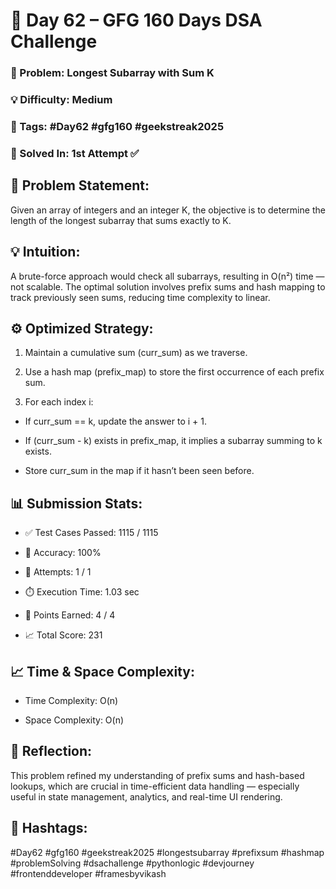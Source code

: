 # 📅 Day 62 – GFG 160 Days DSA Challenge
### 🧪 Problem: Longest Subarray with Sum K
### 💡 Difficulty: Medium
### 📌 Tags: #Day62 #gfg160 #geekstreak2025
### 🧠 Solved In: 1st Attempt ✅

## 📘 Problem Statement:
Given an array of integers and an integer K, the objective is to determine the length of the longest subarray that sums exactly to K.

## 💡 Intuition:
A brute-force approach would check all subarrays, resulting in O(n²) time — not scalable.
The optimal solution involves prefix sums and hash mapping to track previously seen sums, reducing time complexity to linear.

## ⚙️ Optimized Strategy:
1. Maintain a cumulative sum (curr_sum) as we traverse.

2. Use a hash map (prefix_map) to store the first occurrence of each prefix sum.

3. For each index i:

- If curr_sum == k, update the answer to i + 1.

- If (curr_sum - k) exists in prefix_map, it implies a subarray summing to k exists.

- Store curr_sum in the map if it hasn’t been seen before.

## 📊 Submission Stats:
- ✅ Test Cases Passed: 1115 / 1115

- 🧠 Accuracy: 100%

- 🎯 Attempts: 1 / 1

- ⏱️ Execution Time: 1.03 sec

- 🏅 Points Earned: 4 / 4

- 📈 Total Score: 231


## 📈 Time & Space Complexity:
- Time Complexity: O(n)

- Space Complexity: O(n)

## 💬 Reflection:
This problem refined my understanding of prefix sums and hash-based lookups, which are crucial in time-efficient data handling — especially useful in state management, analytics, and real-time UI rendering.


## 📢 Hashtags:
#Day62 #gfg160 #geekstreak2025
#longestsubarray #prefixsum #hashmap
#problemSolving #dsachallenge #pythonlogic
#devjourney #frontenddeveloper #framesbyvikash

